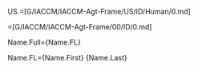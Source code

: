 
US.=[G/IACCM/IACCM-Agt-Frame/US/ID/Human/0.md]

=[G/IACCM/IACCM-Agt-Frame/00/ID/0.md]

Name.Full={Name.FL}

Name.FL={Name.First} {Name.Last}
